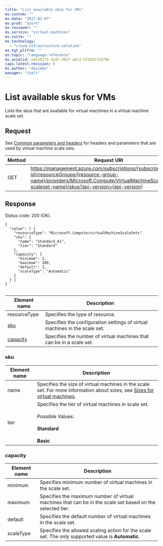 ```yaml
---
title: "List available skus for VMs"
ms.custom: ""
ms.date: "2017-02-07"
ms.prod: "azure"
ms.reviewer: ""
ms.service: "virtual-machines"
ms.suite: ""
ms.technology: 
  - "cloud-infrastructure-solution"
ms.tgt_pltfrm: ""
ms.topic: "language-reference"
ms.assetid: e4230275-3a47-4917-a6c3-5f38257c6796
caps.latest.revision: 8
ms.author: "davidmu"
manager: "timlt"
---
```

# List available skus for VMs
Lists the skus that are available for virtual machines in a virtual machine scale set.    
    
## Request    
 See [Common parameters and headers](../Topic/Virtual%20Machine%20Scale%20Sets_deleted.md#bk_common) for headers and parameters that are used by virtual machine scale sets.    
    
|Method|Request URI|    
|------------|-----------------|    
|GET|https://management.azure.com/subscriptions/{subscription-id}/resourceGroups/{resource-group-name}/providers/Microsoft.Compute/VirtualMachineScaleSets/{vm-scaleset-name}/skus?api-version={api-version}|    
    
## Response    
 Status code: 200 (OK).    
    
```    
{    
  "value": [ {    
    "resourceType": "Microsoft.Compute/virtualMachineScaleSets"    
    "sku": {    
      "name": "Standard_A1",    
      "tier": "Standard"    
    },    
    "capacity": {    
      "minimum": 1,    
      "maximum": 100,    
      "default": 1,    
      "scaleType": "Automatic"    
    }    
  } ]    
}    
    
```    
    
|Element name|Description|    
|------------------|-----------------|    
|resourceType|Specifies the type of resource.|    
|[sku](#sku)|Specifies the configuration settings of virtual machines in the scale set.|    
|[capacity](#capacity)|Specifies the number of virtual machines that can be in a scale set.|    
    
###  <a name="sku"></a> sku    
    
|Element name|Description|    
|------------------|-----------------|    
|name|Specifies the size of virtual machines in the scale set. For more information about sizes, see [Sizes for virtual machines](https://azure.microsoft.com/en-us/documentation/articles/virtual-machines-size-specs/).|    
|tier|Specifies the tier of virtual machines in scale set.<br /><br /> Possible Values:<br /><br /> **Standard**<br /><br /> **Basic**|    
    
###  <a name="capacity"></a> capacity    
    
|Element name|Description|    
|------------------|-----------------|    
|minimum|Specifies minimum number of virtual machines in the scale set.|    
|maximum|Specifies the maximum number of virtual machines that can be in the scale set based on the selected tier.|    
|default|Specifies the default number of virtual machines in the scale set.|    
|scaleType|Specifies the allowed scaling action for the scale set. The only supported value is **Automatic**.|
